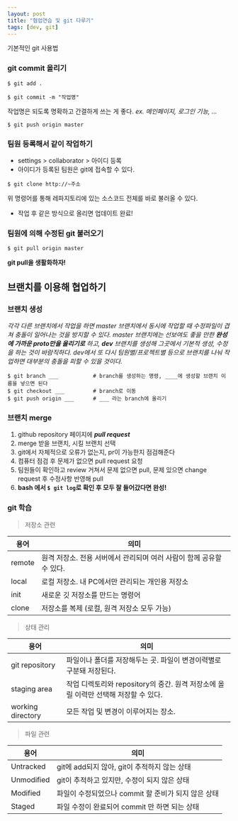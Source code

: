 ```yaml
---
layout: post
title: "협업연습 및 git 다루기"
tags: [dev, git]
---
```


기본적인 git 사용법

### **git commit** 올리기

`$ git add .`

`$ git commit -m "작업명"`

작업명은 되도록 명확하고 간결하게 쓰는 게 좋다. _ex. 메인페이지, 로그인 기능, ..._

`$ git push origin master`

### 팀원 등록해서 같이 작업하기

- settings > collaborator > 아이디 등록
- 아이디가 등록된 팀원은 git에 접속할 수 있다.

`$ git clone http://~주소`

위 명령어를 통해 레파지토리에 있는 소스코드 전체를 바로 불러올 수 있다.

- 작업 후 같은 방식으로 올리면 업데이트 완료!

### 팀원에 의해 수정된 git 불러오기

`$ git pull origin master`

**git pull을 생활화하자!**

## 브랜치를 이용해 협업하기

### 브랜치 생성

_각각 다른 브랜치에서 작업을 하면 master 브랜치에서 동시에 작업할 때 수정파일이 겹쳐 충돌이 일어나는 것을 방지할 수 있다._
_master 브랜치에는 선보여도 좋을 만한 **완성에 가까운 proto만을 올리기로** 하고, **dev** 브랜치를 생성해 그곳에서 기본적 생성, 수정을 하는 것이 바람직하다. dev에서 또 다시 팀원별/프로젝트별 등으로 브랜치를 나눠 작업하면 대부분의 충돌을 피할 수 있을 것이다._

```
$ git branch ___           # branch를 생성하는 명령, ____에 생성할 브랜치 이름을 넣으면 된다
$ git checkout ___         # branch로 이동
$ git push origin ___      # ___ 라는 branch에 올리기
```

### 브랜치 merge

1. github repository 페이지에 _**pull request**_
2. merge 받을 브랜치, 시킬 브랜치 선택
3. git에서 자체적으로 오류가 없는지, pr이 가능한지 점검해준다
4. 컴퓨터 점검 후 문제가 없으면 pull request 요청
5. 팀원들이 확인하고 review 거쳐서 문제 없으면 pull, 문제 있으면 change request 후 수정사항 반영해 pull
6. **bash 에서 `$ git log`로 확인 후 모두 잘 들어갔다면 완성!**

### **git 학습**

> 저장소 관련

| 용어   | 의미                                                                 |
| ------ | -------------------------------------------------------------------- |
| remote | 원격 저장소. 전용 서버에서 관리되며 여러 사람이 함께 공유할 수 있다. |
| local  | 로컬 저장소. 내 PC에서만 관리되는 개인용 저장소                      |
| init   | 새로운 깃 저장소를 만드는 명령어                                     |
| clone  | 저장소를 복제 (로컬, 원격 저장소 모두 가능)                          |

> 상태 관리

| 용어              | 의미                                                                                |
| ----------------- | ----------------------------------------------------------------------------------- |
| git repository    | 파일이나 폴더를 저장해두는 곳. 파일이 변경이력별로 구분돼 저장된다.                 |
| staging area      | 작업 디렉토리와 repository의 중간. 원격 저장소에 올릴 이력만 선택해 저장할 수 있다. |
| working directory | 모든 작업 및 변경이 이루어지는 장소.                                                |

> 파일 관련

| 용어       | 의미                                                |
| ---------- | --------------------------------------------------- |
| Untracked  | git에 add되지 않아, git이 추적하지 않는 상태        |
| Unmodified | git이 추적하고 있지만, 수정이 되지 않은 상태        |
| Modified   | 파일이 수정되었으나 commit 할 준비가 되지 않은 상태 |
| Staged     | 파일 수정이 완료되어 commit 만 하면 되는 상태       |
